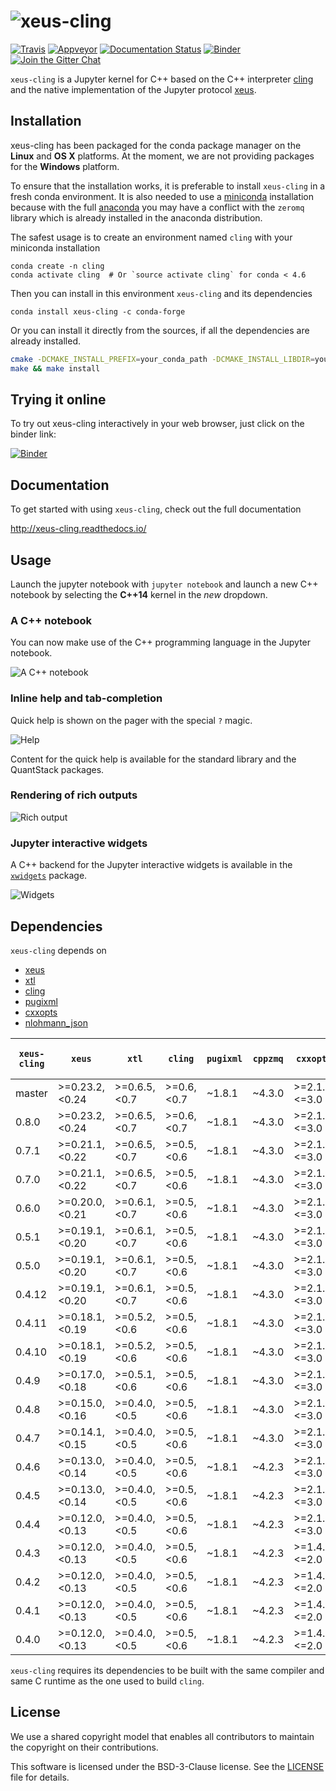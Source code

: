 # ![xeus-cling](docs/source/xeus-cling.svg)

[![Travis](https://travis-ci.org/QuantStack/xeus-cling.svg?branch=master)](https://travis-ci.org/QuantStack/xeus-cling)
[![Appveyor](https://ci.appveyor.com/api/projects/status/jh45g5pj44jqj8vw?svg=true)](https://ci.appveyor.com/project/QuantStack/xeus-cling)
[![Documentation Status](http://readthedocs.org/projects/xeus-cling/badge/?version=latest)](https://xeus-cling.readthedocs.io/en/latest/?badge=latest)
[![Binder](https://img.shields.io/badge/launch-binder-brightgreen.svg)](https://mybinder.org/v2/gh/QuantStack/xeus-cling/stable?filepath=notebooks/xcpp.ipynb)
[![Join the Gitter Chat](https://badges.gitter.im/Join%20Chat.svg)](https://gitter.im/QuantStack/Lobby?utm_source=badge&utm_medium=badge&utm_campaign=pr-badge&utm_content=badge)

`xeus-cling` is a Jupyter kernel for C++ based on the C++ interpreter [cling](https://github.com/root-project/cling) and
the native implementation of the Jupyter protocol [xeus](https://github.com/QuantStack/xeus).

## Installation

xeus-cling has been packaged for the conda package manager on the **Linux** and **OS X** platforms. At the moment, we are not providing packages for the **Windows** platform.

To ensure that the installation works, it is preferable to install `xeus-cling` in a fresh conda environment. It is also needed to use a [miniconda](https://conda.io/miniconda.html) installation because with the full [anaconda](https://www.anaconda.com/) you may have a conflict with the `zeromq` library which is already installed in the anaconda distribution.


The safest usage is to create an environment named `cling` with your miniconda installation

```
conda create -n cling
conda activate cling  # Or `source activate cling` for conda < 4.6
```

Then you can install in this environment `xeus-cling` and its dependencies

```
conda install xeus-cling -c conda-forge
```

Or you can install it directly from the sources, if all the dependencies are already installed.

```bash
cmake -DCMAKE_INSTALL_PREFIX=your_conda_path -DCMAKE_INSTALL_LIBDIR=your_conda_path/lib
make && make install
```

## Trying it online

To try out xeus-cling interactively in your web browser, just click on the binder
link:

[![Binder](https://mybinder.org/badge_logo.svg)](https://mybinder.org/v2/gh/paritosh-in/xeus-cling/master)

## Documentation

To get started with using `xeus-cling`, check out the full documentation

http://xeus-cling.readthedocs.io/

## Usage

Launch the jupyter notebook with `jupyter notebook` and launch a new C++ notebook by selecting the **C++14** kernel in the *new* dropdown.

### A C++ notebook

You can now make use of the C++ programming language in the Jupyter notebook.

![A C++ notebook](notebook.png)

### Inline help and tab-completion

Quick help is shown on the pager with the special `?` magic.

![Help](help.png)

Content for the quick help is available for the standard library and the QuantStack packages.

### Rendering of rich outputs

![Rich output](rich-output.png)

### Jupyter interactive widgets

A C++ backend for the Jupyter interactive widgets is available in the [`xwidgets`](https://github.com/QuantStack/xwidgets/) package.

![Widgets](widgets.gif)

## Dependencies

``xeus-cling`` depends on

 - [xeus](https://github.com/QuantStack/xeus)
 - [xtl](https://github.com/QuantStack/xtl)
 - [cling](https://github.com/root-project/cling)
 - [pugixml](https://github.com/zeux/pugixml)
 - [cxxopts](https://github.com/jarro2783/cxxopts)
 - [nlohmann_json](https://github.com/nlohmann/json)


| `xeus-cling` |   `xeus`        |      `xtl`      |     `cling`   |   `pugixml`   | `cppzmq` | `cxxopts`     | `nlohmann_json` | `dirent` (windows only) |
|--------------|-----------------|-----------------|---------------|---------------|----------|---------------|-----------------|-------------------------|
|  master      |  >=0.23.2,<0.24 |  >=0.6.5,<0.7   | >=0.6,<0.7    | ~1.8.1        | ~4.3.0   | >=2.1.1,<=3.0 | >=3.6.1,<4.0    | >=2.3.2,<3              |
|  0.8.0       |  >=0.23.2,<0.24 |  >=0.6.5,<0.7   | >=0.6,<0.7    | ~1.8.1        | ~4.3.0   | >=2.1.1,<=3.0 | >=3.6.1,<4.0    | >=2.3.2,<3              |
|  0.7.1       |  >=0.21.1,<0.22 |  >=0.6.5,<0.7   | >=0.5,<0.6    | ~1.8.1        | ~4.3.0   | >=2.1.1,<=3.0 | >=3.6.1,<4.0    | >=2.3.2,<3              |
|  0.7.0       |  >=0.21.1,<0.22 |  >=0.6.5,<0.7   | >=0.5,<0.6    | ~1.8.1        | ~4.3.0   | >=2.1.1,<=3.0 | >=3.6.1,<4.0    | >=2.3.2,<3              |
|  0.6.0       |  >=0.20.0,<0.21 |  >=0.6.1,<0.7   | >=0.5,<0.6    | ~1.8.1        | ~4.3.0   | >=2.1.1,<=3.0 | >=3.3.0,<4.0    | >=2.3.2,<3              |
|  0.5.1       |  >=0.19.1,<0.20 |  >=0.6.1,<0.7   | >=0.5,<0.6    | ~1.8.1        | ~4.3.0   | >=2.1.1,<=3.0 | >=3.3.0,<4.0    | >=2.3.2,<3              |
|  0.5.0       |  >=0.19.1,<0.20 |  >=0.6.1,<0.7   | >=0.5,<0.6    | ~1.8.1        | ~4.3.0   | >=2.1.1,<=3.0 | >=3.3.0,<4.0    | >=2.3.2,<3              |
|  0.4.12      |  >=0.19.1,<0.20 |  >=0.6.1,<0.7   | >=0.5,<0.6    | ~1.8.1        | ~4.3.0   | >=2.1.1,<=3.0 | >=3.3.0,<4.0    | >=2.3.2,<3              |
|  0.4.11      |  >=0.18.1,<0.19 |  >=0.5.2,<0.6   | >=0.5,<0.6    | ~1.8.1        | ~4.3.0   | >=2.1.1,<=3.0 | >=3.3.0,<4.0    | >=2.3.2,<3              |
|  0.4.10      |  >=0.18.1,<0.19 |  >=0.5.2,<0.6   | >=0.5,<0.6    | ~1.8.1        | ~4.3.0   | >=2.1.1,<=3.0 | >=3.3.0,<4.0    | >=2.3.2,<3              |
|  0.4.9       |  >=0.17.0,<0.18 |  >=0.5.1,<0.6   | >=0.5,<0.6    | ~1.8.1        | ~4.3.0   | >=2.1.1,<=3.0 | >=3.3.0,<4.0    | >=2.3.2,<3              |
|  0.4.8       |  >=0.15.0,<0.16 |  >=0.4.0,<0.5   | >=0.5,<0.6    | ~1.8.1        | ~4.3.0   | >=2.1.1,<=3.0 | >=3.3.0,<4.0    | >=2.3.2,<3              |
|  0.4.7       |  >=0.14.1,<0.15 |  >=0.4.0,<0.5   | >=0.5,<0.6    | ~1.8.1        | ~4.3.0   | >=2.1.1,<=3.0 | >=3.1.2,<4.0    | >=2.3.2,<3              |
|  0.4.6       |  >=0.13.0,<0.14 |  >=0.4.0,<0.5   | >=0.5,<0.6    | ~1.8.1        | ~4.2.3   | >=2.1.1,<=3.0 | >=3.1.0,<4.0    | >=2.3.2,<3              |
|  0.4.5       |  >=0.13.0,<0.14 |  >=0.4.0,<0.5   | >=0.5,<0.6    | ~1.8.1        | ~4.2.3   | >=2.1.0,<=3.0 | >=3.1.0,<4.0    | >=2.3.2,<3              |
|  0.4.4       |  >=0.12.0,<0.13 |  >=0.4.0,<0.5   | >=0.5,<0.6    | ~1.8.1        | ~4.2.3   | >=2.1.0,<=3.0 | >=3.1.0,<4.0    | >=2.3.2,<3              |
|  0.4.3       |  >=0.12.0,<0.13 |  >=0.4.0,<0.5   | >=0.5,<0.6    | ~1.8.1        | ~4.2.3   | >=1.4.1,<=2.0 | >=3.1.0,<4.0    | >=2.3.2,<3              |
|  0.4.2       |  >=0.12.0,<0.13 |  >=0.4.0,<0.5   | >=0.5,<0.6    | ~1.8.1        | ~4.2.3   | >=1.4.1,<=2.0 | >=3.1.0,<4.0    | >=2.3.2,<3              |
|  0.4.1       |  >=0.12.0,<0.13 |  >=0.4.0,<0.5   | >=0.5,<0.6    | ~1.8.1        | ~4.2.3   | >=1.4.1,<=2.0 | >=3.1.0,<4.0    | >=2.3.2,<3              |
|  0.4.0       |  >=0.12.0,<0.13 |  >=0.4.0,<0.5   | >=0.5,<0.6    | ~1.8.1        | ~4.2.3   | >=1.4.1,<=2.0 | >=3.1.0,<4.0    | >=2.3.2,<3              |

`xeus-cling` requires its dependencies to be built with the same compiler and same C runtime as the one used to build `cling`.

## License

We use a shared copyright model that enables all contributors to maintain the
copyright on their contributions.

This software is licensed under the BSD-3-Clause license. See the [LICENSE](LICENSE) file for details.
